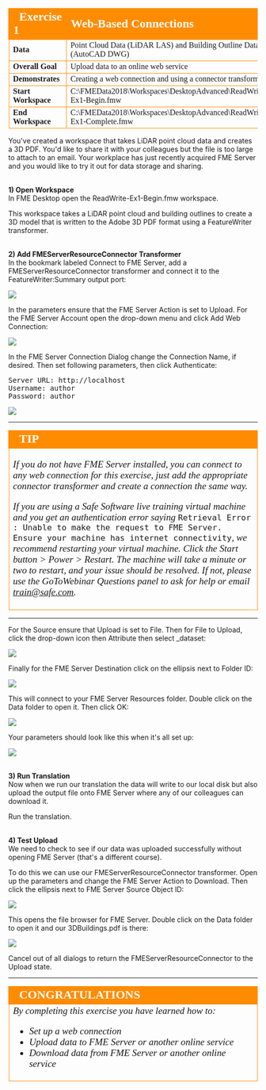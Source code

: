 <!--Exercise Section-->


<table style="border-spacing: 0px;border-collapse: collapse;font-family:serif">
<tr>
<td style="vertical-align:middle;background-color:darkorange;border: 2px solid darkorange">
<i class="fa fa-cogs fa-lg fa-pull-left fa-fw" style="color:white;padding-right: 12px;vertical-align:text-top"></i>
<span style="color:white;font-size:x-large;font-weight: bold">Exercise 1</span>
</td>
<td style="border: 2px solid darkorange;background-color:darkorange;color:white">
<span style="color:white;font-size:x-large;font-weight: bold">Web-Based Connections</span>
</td>
</tr>

<tr>
<td style="border: 1px solid darkorange; font-weight: bold">Data</td>
<td style="border: 1px solid darkorange">Point Cloud Data (LiDAR LAS) and Building Outline Data (AutoCAD DWG) </td>
</tr>

<tr>
<td style="border: 1px solid darkorange; font-weight: bold">Overall Goal</td>
<td style="border: 1px solid darkorange">Upload data to an online web service</td>
</tr>

<tr>
<td style="border: 1px solid darkorange; font-weight: bold">Demonstrates</td>
<td style="border: 1px solid darkorange">Creating a web connection and using a connector transformer</td>
</tr>

<tr>
<td style="border: 1px solid darkorange; font-weight: bold">Start Workspace</td>
<td style="border: 1px solid darkorange">C:\FMEData2018\Workspaces\DesktopAdvanced\ReadWrite-Ex1-Begin.fmw</td>
</tr>

<tr>
<td style="border: 1px solid darkorange; font-weight: bold">End Workspace</td>
<td style="border: 1px solid darkorange">C:\FMEData2018\Workspaces\DesktopAdvanced\ReadWrite-Ex1-Complete.fmw</td>
</tr>

</table>

You've created a workspace that takes LiDAR point cloud data and creates a 3D PDF. You'd like to share it with your colleagues but the file is too large to attach to an email. Your workplace has just recently acquired FME Server and you would like to try it out for data storage and sharing.

<br>**1) Open Workspace**
<br>In FME Desktop open the ReadWrite-Ex1-Begin.fmw workspace.

This workspace takes a LiDAR point cloud and building outlines to create a 3D model that is written to the Adobe 3D PDF format using a FeatureWriter transformer.


<br>**2) Add FMEServerResourceConnector Transformer**
<br>In the bookmark labeled Connect to FME Server, add a FMEServerResourceConnector transformer and connect it to the FeatureWriter:Summary output port:

![](./Images/Img3.200.Ex1.FMEServerResourceConnector.png)

In the parameters ensure that the FME Server Action is set to Upload. For the FME Server Account open the drop-down menu and click Add Web Connection:

![](./Images/Img3.201.Ex1.AddWebConnection.png)

In the FME Server Connection Dialog change the Connection Name, if desired. Then set following parameters, then click Authenticate:

<pre>
Server URL: http://localhost
Username: author
Password: author
</pre>

![](./Images/Img3.202.Ex1.ConnectionCredentials.png)

---

<!--Warning Section-->

<table style="border-spacing: 0px">
<tr>
<td style="vertical-align:middle;background-color:darkorange;border: 2px solid darkorange">
<i class="fa fa-info-circle fa-lg fa-pull-left fa-fw" style="color:white;padding-right: 12px;vertical-align:text-top"></i>
<span style="color:white;font-size:x-large;font-weight: bold;font-family:serif">TIP</span>
</td>
</tr>

<tr>
<td style="border: 1px solid darkorange">
<span style="font-family:serif; font-style:italic; font-size:larger">
  <p>If you do not have FME Server installed, you can connect to any web connection for this exercise, just add the appropriate connector transformer and create a connection the same way.</p>
  <p>If you are using a Safe Software live training virtual machine and you get an authentication error saying <span style="font-style:normal"><code>Retrieval Error : Unable to make the request to FME Server. Ensure your machine has internet connectivity</code></span>, we recommend restarting your virtual machine. Click the Start button > Power > Restart. The machine will take a minute or two to restart, and your issue should be resolved. If not, please use the GoToWebinar Questions panel to ask for help or email <a href="mailto:train@safe.com">train@safe.com</a>.</p>
</span>
</td>
</tr>
</table>

---

For the Source ensure that Upload is set to File. Then for File to Upload, click the drop-down icon then Attribute then select _dataset:

![](./Images/Img3.203.Ex1.SourceFileToUpload.png)

Finally for the FME Server Destination click on the ellipsis next to Folder ID:

![](./Images/Img3.204.Ex1.FolderID.png)

This will connect to your FME Server Resources folder. Double click on the Data folder to open it. Then click OK:

![](./Images/Img3.205.Ex1.FMEServerFolderSelect.png)

Your parameters should look like this when it's all set up:

![](./Images/Img3.206.Ex1.FMEServerConnectorParam.png)

<br>**3) Run Translation**
<br>Now when we run our translation the data will write to our local disk but also upload the output file onto FME Server where any of our colleagues can download it.

Run the translation.

<br>**4) Test Upload**
<br>We need to check to see if our data was uploaded successfully without opening FME Server (that's a different course).

To do this we can use our FMEServerResourceConnector transformer. Open up the parameters and change the FME Server Action to Download. Then click the ellipsis next to FME Server Source Object ID:

![](./Images/Img3.207.Ex1.RequestDownload.png)

This opens the file browser for FME Server. Double click on the Data folder to open it and our 3DBuildings.pdf is there:

![](./Images/Img3.208.Ex1.FolderOutput.png)

Cancel out of all dialogs to return the FMEServerResourceConnector to the Upload state.


---

<!--Exercise Congratulations Section-->

<table style="border-spacing: 0px">
<tr>
<td style="vertical-align:middle;background-color:darkorange;border: 2px solid darkorange">
<i class="fa fa-thumbs-o-up fa-lg fa-pull-left fa-fw" style="color:white;padding-right: 12px;vertical-align:text-top"></i>
<span style="color:white;font-size:x-large;font-weight: bold;font-family:serif">CONGRATULATIONS</span>
</td>
</tr>

<tr>
<td style="border: 1px solid darkorange">
<span style="font-family:serif; font-style:italic; font-size:larger">
By completing this exercise you have learned how to:
<ul><li>Set up a web connection</li>
<li>Upload data to FME Server or another online service</li>
<li>Download data from FME Server or another online service</li></ul>
</span>
</td>
</tr>
</table>
